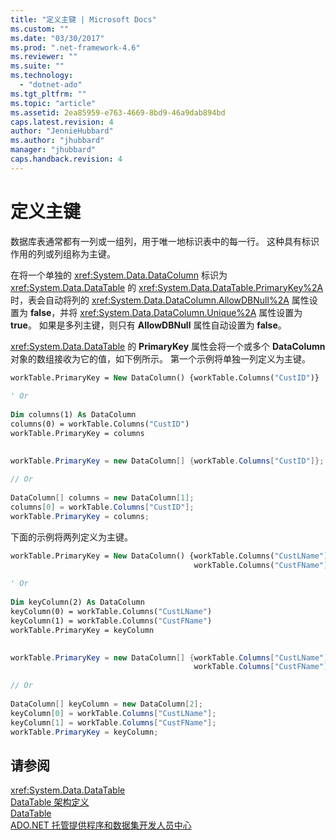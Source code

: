 ```yaml
---
title: "定义主键 | Microsoft Docs"
ms.custom: ""
ms.date: "03/30/2017"
ms.prod: ".net-framework-4.6"
ms.reviewer: ""
ms.suite: ""
ms.technology: 
  - "dotnet-ado"
ms.tgt_pltfrm: ""
ms.topic: "article"
ms.assetid: 2ea85959-e763-4669-8bd9-46a9dab894bd
caps.latest.revision: 4
author: "JennieHubbard"
ms.author: "jhubbard"
manager: "jhubbard"
caps.handback.revision: 4
---
```

# 定义主键
数据库表通常都有一列或一组列，用于唯一地标识表中的每一行。  这种具有标识作用的列或列组称为主键。  
  
 在将一个单独的 <xref:System.Data.DataColumn> 标识为 <xref:System.Data.DataTable> 的 <xref:System.Data.DataTable.PrimaryKey%2A> 时，表会自动将列的 <xref:System.Data.DataColumn.AllowDBNull%2A> 属性设置为 **false**，并将 <xref:System.Data.DataColumn.Unique%2A> 属性设置为 **true**。  如果是多列主键，则只有 **AllowDBNull** 属性自动设置为 **false**。  
  
 <xref:System.Data.DataTable> 的 **PrimaryKey** 属性会将一个或多个 **DataColumn** 对象的数组接收为它的值，如下例所示。  第一个示例将单独一列定义为主键。  
  
```vb  
workTable.PrimaryKey = New DataColumn() {workTable.Columns("CustID")}  
  
' Or  
  
Dim columns(1) As DataColumn  
columns(0) = workTable.Columns("CustID")  
workTable.PrimaryKey = columns  
  
```  
  
```csharp  
workTable.PrimaryKey = new DataColumn[] {workTable.Columns["CustID"]};  
  
// Or  
  
DataColumn[] columns = new DataColumn[1];  
columns[0] = workTable.Columns["CustID"];  
workTable.PrimaryKey = columns;  
```  
  
 下面的示例将两列定义为主键。  
  
```vb  
workTable.PrimaryKey = New DataColumn() {workTable.Columns("CustLName"), _  
                                         workTable.Columns("CustFName")}  
  
' Or  
  
Dim keyColumn(2) As DataColumn  
keyColumn(0) = workTable.Columns("CustLName")  
keyColumn(1) = workTable.Columns("CustFName")  
workTable.PrimaryKey = keyColumn  
  
```  
  
```csharp  
workTable.PrimaryKey = new DataColumn[] {workTable.Columns["CustLName"],   
                                         workTable.Columns["CustFName"]};  
  
// Or  
  
DataColumn[] keyColumn = new DataColumn[2];  
keyColumn[0] = workTable.Columns["CustLName"];  
keyColumn[1] = workTable.Columns["CustFName"];  
workTable.PrimaryKey = keyColumn;  
```  
  
## 请参阅  
 <xref:System.Data.DataTable>   
 [DataTable 架构定义](../../../../../docs/framework/data/adonet/dataset-datatable-dataview/datatable-schema-definition.md)   
 [DataTable](../../../../../docs/framework/data/adonet/dataset-datatable-dataview/datatables.md)   
 [ADO.NET 托管提供程序和数据集开发人员中心](http://go.microsoft.com/fwlink/?LinkId=217917)